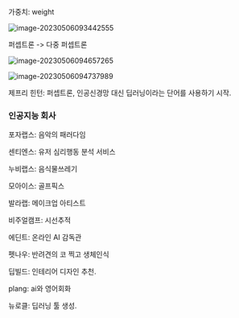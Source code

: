 

가중치: weight

![image-20230506093442555](/Users/eisen/Documents/Github/blog-contents-b/computer-science/artificial-intelligence/introduction-to-artificial-intelligence/week10.assets/image-20230506093442555.png)



퍼셉트론 -> 다중 퍼셉트론

![image-20230506094657265](/Users/eisen/Documents/Github/blog-contents-b/computer-science/artificial-intelligence/introduction-to-artificial-intelligence/week10.assets/image-20230506094657265.png)

![image-20230506094737989](/Users/eisen/Documents/Github/blog-contents-b/computer-science/artificial-intelligence/introduction-to-artificial-intelligence/week10.assets/image-20230506094737989.png)



제프리 힌턴: 퍼셉트론, 인공신경망 대신 딥러닝이라는 단어를 사용하기 시작.



### 인공지능 회사

포자랩스: 음악의 패러다임

센티엔스: 유저 심리행동 분석 서비스

누비랩스: 음식물쓰레기

모아이스: 골프픽스

발라랩: 메이크업 아티스트

비주얼캠프: 시선추적

에딘트: 온라인 AI 감독관

펫나우: 반려견의 코 찍고 생체인식

딥빌드: 인테리어 디자인 추천.

plang: ai와 영어회화

뉴로클: 딥러닝 툴 생성.